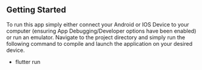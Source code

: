 ## Getting Started

To run this app simply either connect your Android or IOS Device to your computer (ensuring App Debugging/Developer options have been enabled) or run an emulator. Navigate to the project directory and simply run the following command to compile and launch the application on your desired device.

- flutter run
